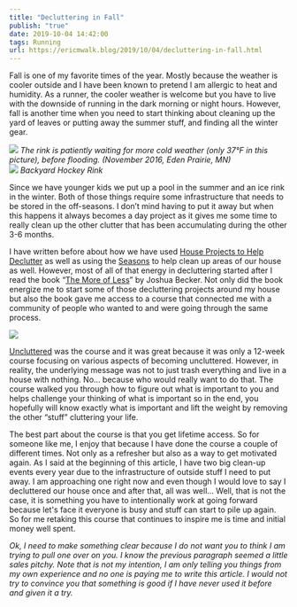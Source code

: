 ```yaml
---
title: "Decluttering in Fall"
publish: "true"
date: 2019-10-04 14:42:00
tags: Running
url: https://ericmwalk.blog/2019/10/04/decluttering-in-fall.html
---
```


Fall is one of my favorite times of the year. Mostly because the weather is cooler outside and I have been known to pretend I am allergic to heat and humidity. As a runner, the cooler weather is welcome but you have to live with the downside of running in the dark morning or night hours. However, fall is another time when you need to start thinking about cleaning up the yard of leaves or putting away the summer stuff, and finding all the winter gear.

![](https://ericmwalk.blog/uploads/2021/1b348e65bf.jpg)
*The rink is patiently waiting for more cold weather (only 37°F in this picture), before flooding. (November 2016, Eden Prairie, MN)*
<br/>
![](https://ericmwalk.blog/uploads/2021/619564ade9.jpg)
*Backyard Hockey Rink*

Since we have younger kids we put up a pool in the summer and an ice rink in the winter. Both of those things require some infrastructure that needs to be stored in the off-seasons. I don’t mind having to put it away but when this happens it always becomes a day project as it gives me some time to really clean up the other clutter that has been accumulating during the other 3-6 months.

I have written before about how we have used <a href="https://ericmwalk.blog/2017/10/25/using-house-projects.html">House Projects to Help Declutter</a> as well as using the <a href="https://ericmwalk.blog/2017/10/05/fall-clean-up.html">Seasons</a> to help clean up areas of our house as well. However, most of all of that energy in decluttering started after I read the book “<a href="https://ericmwalk.blog/2016/05/31/the-more-of.html">The More of Less</a>” by Joshua Becker. Not only did the book energize me to start some of those decluttering projects around my house but also the book gave me access to a course that connected me with a community of people who wanted to and were going through the same process.

![](https://ericmwalk.blog/uploads/2021/1f973eaa3c.jpg)

<a href="https://uncluttered.samcart.com/referral/kwVBIyfN/KLDewKhkPXB2B00D">Uncluttered</a> was the course and it was great because it was only a 12-week course focusing on various aspects of becoming uncluttered. However, in reality, the underlying message was not to just trash everything and live in a house with nothing. No… because who would really want to do that. The course walked you through how to figure out what is important to you and helps challenge your thinking of what is important so in the end, you hopefully will know exactly what is important and lift the weight by removing the other “stuff” cluttering your life.

The best part about the course is that you get lifetime access. So for someone like me, I enjoy that because I have done the course a couple of different times. Not only as a refresher but also as a way to get motivated again. As I said at the beginning of this article, I have two big clean-up events every year due to the infrastructure of outside stuff I need to put away. I am approaching one right now and even though I would love to say I decluttered our house once and after that, all was well… Well, that is not the case, it is something you have to intentionally work at going forward because let's face it everyone is busy and stuff can start to pile up again. So for me retaking this course that continues to inspire me is time and initial money well spent.

*Ok, I need to make something clear because I do not want you to think I am trying to pull one over on you. I know the previous paragraph seemed a little sales pitchy. Note that is not my intention,  I am only telling you things from my own experience and no one is paying me to write this article. I would not try to convince you that something is good if I have never used it before and given it a try.*